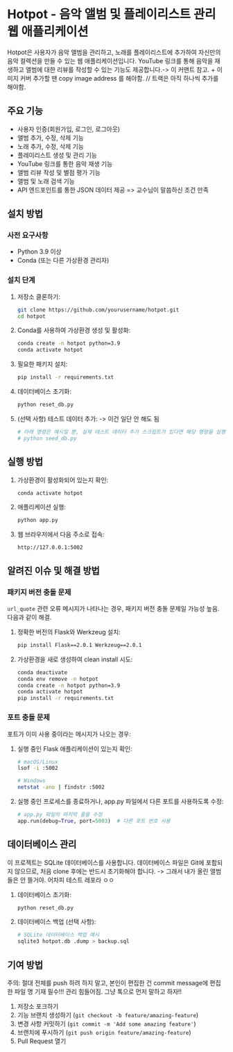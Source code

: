 # Hotpot - 음악 앨범 및 플레이리스트 관리 웹 애플리케이션

Hotpot은 사용자가 음악 앨범을 관리하고, 노래를 플레이리스트에 추가하여 자신만의 음악 컬렉션을 만들 수 있는 웹 애플리케이션입니다. YouTube 링크를 통해 음악을 재생하고 앨범에 대한 리뷰를 작성할 수 있는 기능도 제공합니다.-> 이 커맨트 참고. + 이미지 커버 추가할 땐 copy image address 를 해야함. // 트랙은 아직 하나씩 추가를 해야함. 

## 주요 기능

- 사용자 인증(회원가입, 로그인, 로그아웃)
- 앨범 추가, 수정, 삭제 기능
- 노래 추가, 수정, 삭제 기능
- 플레이리스트 생성 및 관리 기능
- YouTube 링크를 통한 음악 재생 기능
- 앨범 리뷰 작성 및 별점 평가 기능
- 앨범 및 노래 검색 기능
- API 엔드포인트를 통한 JSON 데이터 제공
=> 교수님이 말씀하신 조건 만족 
## 설치 방법

### 사전 요구사항

- Python 3.9 이상
- Conda (또는 다른 가상환경 관리자)

### 설치 단계

1. 저장소 클론하기:
   ```bash
   git clone https://github.com/yourusername/hotpot.git
   cd hotpot
   ```

2. Conda를 사용하여 가상환경 생성 및 활성화:
   ```bash
   conda create -n hotpot python=3.9
   conda activate hotpot
   ```

3. 필요한 패키지 설치:
   ```bash
   pip install -r requirements.txt
   ```

4. 데이터베이스 초기화:
   ```bash
   python reset_db.py
   ```

5. (선택 사항) 테스트 데이터 추가: -> 이건 일단 안 해도 됨 
   ```bash
   # 아래 명령은 예시일 뿐, 실제 테스트 데이터 추가 스크립트가 있다면 해당 명령을 실행
   # python seed_db.py
   ```

## 실행 방법

1. 가상환경이 활성화되어 있는지 확인:
   ```bash
   conda activate hotpot
   ```

2. 애플리케이션 실행:
   ```bash
   python app.py
   ```

3. 웹 브라우저에서 다음 주소로 접속:
   ```
   http://127.0.0.1:5002
   ```

## 알려진 이슈 및 해결 방법

### 패키지 버전 충돌 문제

`url_quote` 관련 오류 메시지가 나타나는 경우, 패키지 버전 충돌 문제일 가능성 높음. 다음과 같이 해결. 

1. 정확한 버전의 Flask와 Werkzeug 설치:
   ```bash
   pip install Flask==2.0.1 Werkzeug==2.0.1
   ```

2. 가상환경을 새로 생성하여 clean install 시도:
   ```bash
   conda deactivate
   conda env remove -n hotpot
   conda create -n hotpot python=3.9
   conda activate hotpot
   pip install -r requirements.txt
   ```

### 포트 충돌 문제

포트가 이미 사용 중이라는 메시지가 나오는 경우:

1. 실행 중인 Flask 애플리케이션이 있는지 확인:
   ```bash
   # macOS/Linux
   lsof -i :5002
   
   # Windows
   netstat -ano | findstr :5002
   ```

2. 실행 중인 프로세스를 종료하거나, app.py 파일에서 다른 포트를 사용하도록 수정:
   ```python
   # app.py 파일의 마지막 줄을 수정
   app.run(debug=True, port=5003)  # 다른 포트 번호 사용
   ```

## 데이터베이스 관리

이 프로젝트는 SQLite 데이터베이스를 사용합니다. 데이터베이스 파일은 Git에 포함되지 않으므로, 처음 clone 후에는 반드시 초기화해야 합니다.
-> 그래서 내가 올린 앨범들은 안 뜰거야. 어차피 테스트 레포라 ㅇㅇ 
1. 데이터베이스 초기화:
   ```bash
   python reset_db.py
   ```

2. 데이터베이스 백업 (선택 사항):
   ```bash
   # SQLite 데이터베이스 백업 예시
   sqlite3 hotpot.db .dump > backup.sql
   ```

## 기여 방법 
주의: 절대 전체를 push 하려 하지 말고, 본인이 편집한 건 
commit message에 편집한 파일 명 기재 필수!!! 
관리 힘들어짐. 그냥 톡으로 먼저 말하고 하자!! 
1. 저장소 포크하기
2. 기능 브랜치 생성하기 (`git checkout -b feature/amazing-feature`)
3. 변경 사항 커밋하기 (`git commit -m 'Add some amazing feature'`)
4. 브랜치에 푸시하기 (`git push origin feature/amazing-feature`)
5. Pull Request 열기

